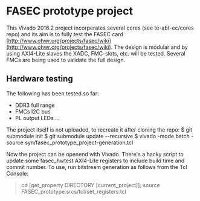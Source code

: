 # FASEC prototype project
This Vivado 2016.2 project incorperates several cores (see te-abt-ec/cores
repo) and its aim is to fully test the FASEC card
[http://www.ohwr.org/projects/fasec/wiki](http://www.ohwr.org/projects/fasec/wiki). The
design is modular and by using AXI4-Lite slaves the XADC, FMC-slots, etc. will
be tested. Several FMCs are being used to validate the full design.

## Hardware testing
The following has been tested so far:
* DDR3 full range
* FMCs I2C bus
* PL output LEDs
...

The project itself is not uploaded, to recreate it after cloning the repo:
$ git submodule init
$ git submodule update --recursive
$ vivado -mode batch -source syn/fasec_prototype_project-generation.tcl

Now the project can be openend with Vivado. There's a hacky script to update
some fasec_hwtest AXI4-Lite registers to include build time and commit
number. To use, run bitstream generation as follows from the Tcl Console:
> cd [get_property DIRECTORY [current_project]]; source FASEC_prototype.srcs/tcl/set_registers.tcl
